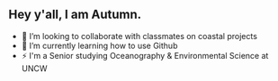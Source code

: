 ## Hey y'all, I am Autumn. 

- 👯 I’m looking to collaborate with classmates on coastal projects
- 🌱 I’m currently learning how to use Github 
- ⚡ I'm a Senior studying Oceanography & Environmental Science at UNCW

<!--
**autumnferg25/autumnferg25** is a ✨ _special_ ✨ repository because its `README.md` (this file) appears on your GitHub profile.

Here are some ideas to get you started:

- 🔭 I’m currently working on ...
- 🌱 I’m currently learning ...
- 👯 I’m looking to collaborate on ...
- 🤔 I’m looking for help with ...
- 💬 Ask me about ...
- 📫 How to reach me: ...
- 😄 Pronouns: ...
- ⚡ Fun fact: ...
-->
